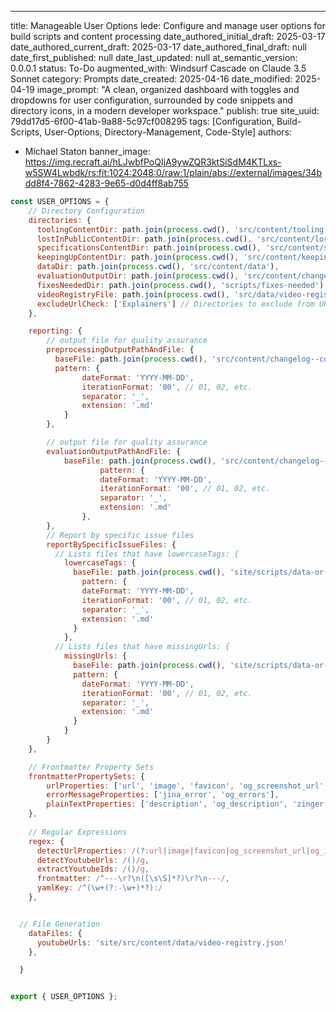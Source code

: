 ---
title: Manageable User Options
lede: Configure and manage user options for build scripts and content processing
date_authored_initial_draft: 2025-03-17
date_authored_current_draft: 2025-03-17
date_authored_final_draft: null
date_first_published: null
date_last_updated: null
at_semantic_version: 0.0.0.1
status: To-Do
augmented_with: Windsurf Cascade on Claude 3.5 Sonnet
category: Prompts
date_created: 2025-04-16
date_modified: 2025-04-19
image_prompt: "A clean, organized dashboard with toggles and dropdowns for user configuration, surrounded by code snippets and directory icons, in a modern developer workspace."
publish: true
site_uuid: 79dd17d5-6f00-41ab-9a88-5c97cf008295
tags: [Configuration, Build-Scripts, User-Options, Directory-Management, Code-Style]
authors:
  - Michael Staton
banner_image: https://img.recraft.ai/hLJwbfPoQIjA9ywZQR3ktSiSdM4KTLxs-w5SW4Lwbdk/rs:fit:1024:2048:0/raw:1/plain/abs://external/images/34bdd8f4-7862-4283-9e65-d0d4ff8ab755

```javascript
const USER_OPTIONS = {
    // Directory Configuration
    directories: {
      toolingContentDir: path.join(process.cwd(), 'src/content/tooling'),
      lostInPublicContentDir: path.join(process.cwd(), 'src/content/lost-in-public'),
      specificationsContentDir: path.join(process.cwd(), 'src/content/specs'),
      keepingUpContentDir: path.join(process.cwd(), 'src/content/keeping-up'),
      dataDir: path.join(process.cwd(), 'src/content/data'),
      evaluationOutputDir: path.join(process.cwd(), 'src/content/changelog--content'),
      fixesNeededDir: path.join(process.cwd(), 'scripts/fixes-needed'),
      videoRegistryFile: path.join(process.cwd(), 'src/data/video-registry.json'),
      excludeUrlCheck: ['Explainers'] // Directories to exclude from URL checks
    },

    reporting: {
        // output file for quality assurance
        preprocessingOutputPathAndFile: {
          baseFile: path.join(process.cwd(), 'src/content/changelog--content/preprocessing-output.md'),
          pattern: {
                dateFormat: 'YYYY-MM-DD',
                iterationFormat: '00', // 01, 02, etc.
                separator: '_',
                extension: '.md'
            }
        },

        // output file for quality assurance
        evaluationOutputPathAndFile: {
            baseFile: path.join(process.cwd(), 'src/content/changelog--content/evaluation-output.md'),
                    pattern: {
                    dateFormat: 'YYYY-MM-DD',
                    iterationFormat: '00', // 01, 02, etc.
                    separator: '_',
                    extension: '.md'
                },
        },
        // Report by specific issue files
        reportBySpecificIssueFiles: {
          // Lists files that have lowercaseTags: {
            lowercaseTags: {
              baseFile: path.join(process.cwd(), 'site/scripts/data-or-content-generation/fixes-needed/Lowercase-Tags.md'),
                pattern: {
                dateFormat: 'YYYY-MM-DD',
                iterationFormat: '00', // 01, 02, etc.
                separator: '_',
                extension: '.md'
              }
            },
          // Lists files that have missingUrls: {
            missingUrls: {
              baseFile: path.join(process.cwd(), 'site/scripts/data-or-content-generation/fixes-needed/Missing-URLs.md'),
              pattern: {
                dateFormat: 'YYYY-MM-DD',
                iterationFormat: '00', // 01, 02, etc.
                separator: '_',
                extension: '.md'
              }
            }
        }
    },

    // Frontmatter Property Sets
    frontmatterPropertySets: {
        urlProperties: ['url', 'image', 'favicon', 'og_screenshot_url', 'og_image'],
        errorMessageProperties: ['jina_error', 'og_errors'],
        plainTextProperties: ['description', 'og_description', 'zinger', 'site_description_cp']
    },
  
    // Regular Expressions
    regex: {
      detectUrlProperties: /(?:url|image|favicon|og_screenshot_url|og_image)/g,
      detectYoutubeUrls: /()/g,
      extractYoutubeIds: /()/g,
      frontmatter: /^---\r?\n([\s\S]*?)\r?\n---/,
      yamlKey: /^(\w+(?:-\w+)*?):/
    },


  // File Generation
    dataFiles: {
      youtubeUrls: 'site/src/content/data/video-registry.json'
    },

  }


export { USER_OPTIONS };